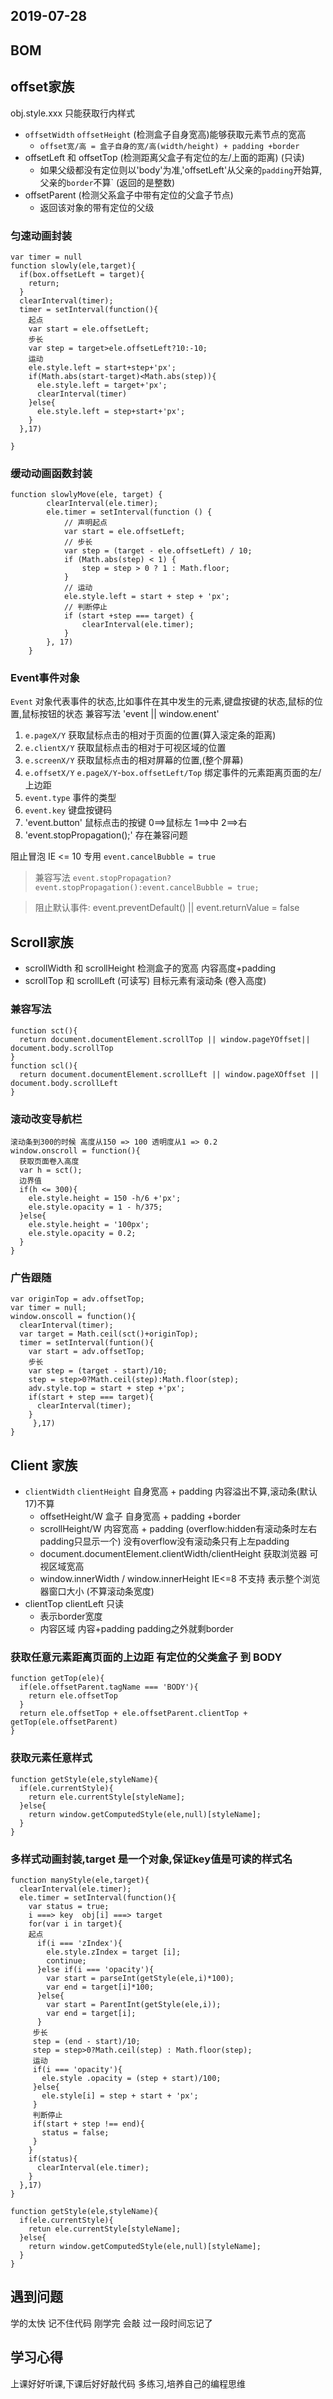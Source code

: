 ## 2019-07-28
## BOM
## offset家族
obj.style.xxx 只能获取行内样式
* `offsetWidth`  `offsetHeight` (检测盒子自身宽高)能够获取元素节点的宽高
  * `offset宽/高 = 盒子自身的宽/高(width/height) + padding +border`
* offsetLeft  和 offsetTop  (检测距离父盒子有定位的左/上面的距离)  (只读)
  * 如果父级都没有定位则以'body'为准,'offsetLeft'从父亲的`padding`开始算,父亲的`border`不算`    (返回的是整数)
* offsetParent  (检测父系盒子中带有定位的父盒子节点)
  * 返回该对象的带有定位的父级 
### 匀速动画封装
```
var timer = null
function slowly(ele,target){
  if(box.offsetLeft = target){
    return;
  }
  clearInterval(timer);
  timer = setInterval(function(){
    起点
    var start = ele.offsetLeft;
    步长
    var step = target>ele.offsetLeft?10:-10;
    运动
    ele.style.left = start+step+'px';
    if(Math.abs(start-target)<Math.abs(step)){
      ele.style.left = target+'px';
      clearInterval(timer)
    }else{
      ele.style.left = step+start+'px';
    }
  },17)
  
}
```
### 缓动动画函数封装
```
function slowlyMove(ele, target) {
        clearInterval(ele.timer);
        ele.timer = setInterval(function () {
            // 声明起点
            var start = ele.offsetLeft;
            // 步长
            var step = (target - ele.offsetLeft) / 10;
            if (Math.abs(step) < 1) {
                step = step > 0 ? 1 : Math.floor;
            }
            // 运动
            ele.style.left = start + step + 'px';
            // 判断停止
            if (start +step === target) {
                clearInterval(ele.timer);
            }
        }, 17)
    }
```
### Event事件对象
`Event` 对象代表事件的状态,比如事件在其中发生的元素,键盘按键的状态,鼠标的位置,鼠标按钮的状态
兼容写法  'event || window.enent'
1. `e.pageX/Y`  获取鼠标点击的相对于页面的位置(算入滚定条的距离)
2. `e.clientX/Y`  获取鼠标点击的相对于可视区域的位置
3. `e.screenX/Y` 获取鼠标点击的相对屏幕的位置,(整个屏幕)
4. `e.offsetX/Y`  `e.pageX/Y`-`box.offsetLeft/Top`  绑定事件的元素距离页面的左/上边距
5. `event.type`  事件的类型
6. `event.key`   键盘按键码
7. 'event.button' 鼠标点击的按键  0==>鼠标左  1==>中  2==>右
8. 'event.stopPropagation();'  存在兼容问题

阻止冒泡
 IE <= 10 专用 `event.cancelBubble = true`
> 兼容写法 `event.stopPropagation?event.stopPropagation():event.cancelBubble = true;`

> 阻止默认事件: event.preventDefault() || event.returnValue = false
## Scroll家族
* scrollWidth 和 scrollHeight  检测盒子的宽高  内容高度+padding
* scrollTop  和 scrollLeft (可读写) 目标元素有滚动条  (卷入高度)
### 兼容写法 
```
function sct(){
  return document.documentElement.scrollTop || window.pageYOffset|| document.body.scrollTop
}
function scl(){
  return document.documentElement.scrollLeft || window.pageXOffset || document.body.scrollLeft
}
```
### 滚动改变导航栏
```
滚动条到300的时候 高度从150 => 100 透明度从1 => 0.2
window.onscroll = function(){
  获取页面卷入高度
  var h = sct();
  边界值
  if(h <= 300){
    ele.style.height = 150 -h/6 +'px';
    ele.style.opacity = 1 - h/375;
  }else{
    ele.style.height = '100px';
    ele.style.opacity = 0.2;
  }
}
```
### 广告跟随
```
var originTop = adv.offsetTop;
var timer = null;
window.onscoll = function(){
  clearInterval(timer);
  var target = Math.ceil(sct()+originTop);
  timer = setInterval(funtion(){
    var start = adv.offsetTop;
    步长
    var step = (target - start)/10;
    step = step>0?Math.ceil(step):Math.floor(step);
    adv.style.top = start + step +'px';
    if(start + step === target){
      clearInterval(timer);
    }
     },17)
}
```
## Client 家族
* `clientWidth` `clientHeight` 自身宽高 + padding 内容溢出不算,滚动条(默认17)不算
  * offsetHeight/W 盒子 自身宽高 + padding +border
  * scrollHeight/W 内容宽高 + padding    (overflow:hidden有滚动条时左右padding只显示一个)    没有overflow没有滚动条只有上左padding
  * document.documentElement.clientWidth/clientHeight  获取浏览器 可视区域宽高
  * window.innerWidth / window.innerHeight   IE<=8 不支持  表示整个浏览器窗口大小   (不算滚动条宽度)
* clientTop   clientLeft  只读
  * 表示border宽度  
  * 内容区域 内容+padding   padding之外就剩border
### 获取任意元素距离页面的上边距 有定位的父类盒子 到 BODY
```
function getTop(ele){
  if(ele.offsetParent.tagName === 'BODY'){
    return ele.offsetTop
  }
  return ele.offsetTop + ele.offsetParent.clientTop + getTop(ele.offsetParent)
}
```

### 获取元素任意样式
```
function getStyle(ele,styleName){
  if(ele.currentStyle){
    return ele.currentStyle[styleName];
  }else{
    return window.getComputedStyle(ele,null)[styleName];
  }
}
```
### 多样式动画封装,target 是一个对象,保证key值是可读的样式名
```
function manyStyle(ele,target){
  clearInterval(ele.timer); 
  ele.timer = setInterval(function(){
    var status = true;
    i ===> key  obj[i] ===> target
    for(var i in target){
    起点
      if(i === 'zIndex'){
        ele.style.zIndex = target [i];
        continue;
      }else if(i === 'opacity'){
        var start = parseInt(getStyle(ele,i)*100);
        var end = target[i]*100;
      }else{
        var start = ParentInt(getStyle(ele,i));
        var end = target[i];
      }
     步长
     step = (end - start)/10;
     step = step>0?Math.ceil(step) : Math.floor(step);
     运动
     if(i === 'opacity'){
       ele.style .opacity = (step + start)/100;
     }else{
       ele.style[i] = step + start + 'px';
     }
     判断停止
     if(start + step !== end){
       status = false;
     }
    }
    if(status){
      clearInterval(ele.timer);
    }
  },17)
}

function getStyle(ele,styleName){
  if(ele.currentStyle){
    retun ele.currentStyle[styleName];
  }else{
    return window.getComputedStyle(ele,null)[styleName];
  }
}
```
## 遇到问题
学的太快 记不住代码 刚学完 会敲 过一段时间忘记了
## 学习心得
上课好好听课,下课后好好敲代码 多练习,培养自己的编程思维
